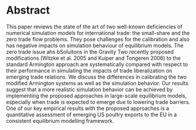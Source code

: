 # Abstract
This paper reviews the state of the art of two well-known deficiencies of numerical simulation models for international trade: the small-share and the zero trade flow problems. They pose challenges for the calibration and also has negative impacts on simulation behaviour of equilibrium models. The zero trade issue ahs bSoluitons in the Gravity Two recently proposed modifications (Witzke et al. 2005 and Kuiper and Tongeren 2006) to the standard Armington approach are systematically compared with respect to their performance in simulating the impacts of trade liberalization on emerging trade relations. We discuss the differences in calibrating the two modified Armington systems as well as the simulation behavior. Our results suggest that a more realistic simulation behavior can be achieved by implementing the proposed approaches in large-scale equilibrium models, especially when trade is expected to emerge due to lowering trade barriers. One of our key empirical results with the proposed approaches is a quantitative assessment of emerging US poultry exports to the EU in a consistent equilibrium modelling framework.
